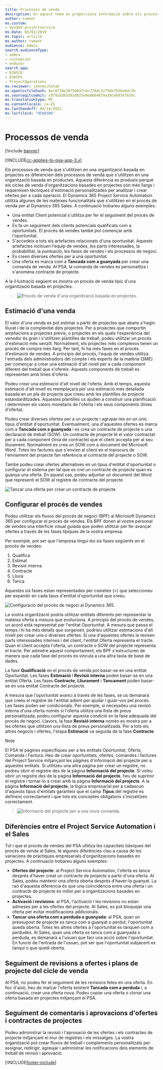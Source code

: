 ```yaml
---
title: Processos de venda
description: En aquest tema es proporciona informació sobre els processos de venda bàsics.
author: rumant
ms.custom:
- dyn365-projectservice
ms.date: 03/01/2019
ms.topic: article
ms.author: rumant
audience: Admin
search.audienceType:
- admin
- customizer
- enduser
search.app:
- D365CE
- D365PS
- ProjectOperations
ms.reviewer: johnmichalak
ms.openlocfilehash: bec8718e287500a7cbc778dc32758e793be8dc3b
ms.sourcegitcommit: c0792bd65d92db25e0e8864879a19c4b93efb10c
ms.translationtype: MT
ms.contentlocale: ca-ES
ms.lasthandoff: 04/14/2022
ms.locfileid: "8580306"
---
```

# <a name="sales-processes"></a>Processos de venda

[!include [banner](../includes/psa-now-project-operations.md)]

[!INCLUDE[cc-applies-to-psa-app-3.x](../includes/cc-applies-to-psa-app-3x.md)]

Els processos de venda que s'utilitzen en una organització basada en projectes es diferencien dels processos de venda que s'utilitzen en una organització basada en productes. Aquesta diferència es produeix perquè els cicles de venda d'organitzacions basades en projectes són més llargs i requereixen tècniques d'estimació personalitzades per analitzar i crear ofertes per a cada operació. El Dynamics 365 Project Service Automation utilitza algunes de les mateixes funcionalitats que s'utilitzen en el procés de venda per al Dynamics 365 Sales. A continuació trobareu alguns exemples:

- Una entitat Client potencial s'utilitza per fer el seguiment del procés de vendes.
- Es fa un seguiment dels clients potencials qualificats com a oportunitats. El procés de vendes també pot començar amb l'oportunitat.
- S'accedeix a tots els artefactes relacionats d'una oportunitat. Aquests artefactes inclouen l'equip de vendes, les parts interessades, la probabilitat, la puntuació, les fases de vendes i els processos de negoci.
- Es creen diverses ofertes per a una oportunitat.
- Una oferta es marca com a **Tancada com a guanyada** per crear una comanda de venda. Al PSA, la comanda de vendes es personalitza i s'anomena contracte de projecte.

A la il·lustració següent es mostra un procés de venda típic d'una organització basada en projectes.

> ![Procés de venda d'una organització basada en projectes.](media/basic-guide-1.png)

## <a name="estimating-a-sale"></a>Estimació d'una venda
El valor d'una venda es pot estimar a partir de projectes que abans s'hagin lliurat i de la complexitat dels projectes. Per a projectes que comportin ampliacions a projectes previs, o projectes en els quals l'experiència del venedor és gran i s'utilitzen plantilles de treball, podeu utilitzar un procés d'estimació més senzill. Normalment, els projectes més complexos tenen un procés de compra més llarg. Per tant, hi ha més fases en el procés d'estimació de vendes. A principis del procés, l'equip de vendes utilitza l'entrada dels administradors del compte i els experts de la matèria (SME) per començar a crear una estimació d'alt nivell per a cada component diferent del treball que s'ofereix. Aquests components de treball es representen amb línies d'oferta. 

Podeu crear una estimació d'alt nivell de l'oferta. Amb el temps, aquesta estimació d'alt nivell es reemplaçarà per una estimació més detallada basada en un pla de projecte que creeu amb les plantilles de projecte estandarditzades. Aquestes plantilles us ajuden a construir una planificació i determinen els valors monetaris de l'oferta i els seus components (línies d'oferta). 

Podeu crear diverses ofertes per a un projecte i agrupar-les en un únic tipus d'entitat d'oportunitat. Eventualment, una d'aquestes ofertes es marca com a **Tancada com a guanyada** i es crea un contracte de projecte o una declaració de treball (SOW). Un contracte de projecte té el valor contractat per a cada component (línia de contracte) que el client accepta per al seu lliurament. Normalment es crea un SOW com a document del Microsoft Word. Totes les factures que s'envien al client en el transcurs de l'enviament del projecte fan referència al contracte del projecte o SOW.

També podeu crear ofertes alternatives en un tipus d'entitat d'oportunitat o configurar el sistema per tal que es creï un contracte de projecte quan es guanya una oferta. En aquest cas, podeu adjuntar un document del Word que representi el SOW al registre de contracte del projecte.

![Tancar una oferta per crear un contracte de projecte.](media/basic-guide-2.png)

## <a name="configuring-the-sales-process"></a>Configurar el procés de vendes
Podeu utilitzar els fluxos del procés de negoci (BPF) al Microsoft Dynamics 365 per configurar el procés de vendes. Els BPF donen al vostre personal de vendes una interfície visual guiada que poden utilitzar per fer avançar ofertes a través de les fases típiques de la vostra empresa.

Per exemple, pot ser que l'empresa tingui les sis fases següents en el procés de vendes:

1. Qualifica
2. Estimat
3. Revisió interna
4. Contracte
5. Lliura
6. Tanca

Aquestes sis fases estan representades per cometes (\>) que seleccioneu per expandir en cada tipus d'entitat d'oportunitat que creeu.

![Configuració del procés de negoci al Dynamics 365.](media/basic-guide-3.png)
 
La vostra organització podria utilitzar entitats diferents per representar la mateixa oferta a mesura que evoluciona. A principis del procés de vendes, un acord està representat per l'entitat Oportunitat. A mesura que passa el temps i hi ha més detalls que sorgeixen, podríeu utilitzar estimacions d'alt nivell per crear una o diverses ofertes. Si una d'aquestes ofertes la revisen parts interessades internes i del client, l'entitat Oferta representa el tracte. Quan el client accepta l'oferta, un contracte o SOW del projecte representa el tracte. Per admetre aquest comportament, els BPF s'estructuren de manera que cada fase del procés es vincula a una altra taula de base de dades.

La fase **Qualificació** en el procés de venda pot basar-se en una entitat Oportunitat. Les fases **Estimació** i **Revisió interna** poden basar-se en una entitat Oferta. Les fases **Contracte**, **Lliurament** i **Tancament** poden basar-se en una entitat Contracte del projecte.

A mesura que l'oportunitat avanci a través de les fases, se us demanarà que creeu el registre de l'entitat adient per ajudar i guiar-vos pel procés. Les fases poden ser condicionals. Per exemple, si necessiteu una revisió interna d'una oferta només si l'oferta utilitza una llista de preus personalitzada, podeu configurar aquesta condició en la fase adequada del procés de negoci. Llavors, la fase **Revisió interna** només es mostra per a les ofertes que utilitzen una llista de preus personalitzada. Per a tots els altres negocis i ofertes, l'etapa **Estimació** va seguida de la fase **Contracte**.

> [!NOTE]
> El PSA té pàgines específiques per a les entitats Oportunitat, Oferta, Comanda i Factura. Heu de crear oportunitats, ofertes, comandes i factures del Project Service mitjançant les pàgines d'informació del projecte per a aquestes entitats. Si utilitzeu una altra pàgina per crear un registre, no podreu obrir el registre des de la pàgina **Informació del projecte**. Si voleu obrir un registre des de la pàgina **Informació del projecte**, heu de suprimir el registre i tornar-lo a crear amb la pàgina **Informació del projecte**. A la pàgina **Informació del projecte**, la lògica empresarial per a cadascun d'aquests tipus d'entitats garanteix que el camp **Tipus** del registre es defineixi correctament i que tots els conceptes obligatoris s'inicialitzen correctament.

> ![Informació del projecte per a una nova comanda.](media/basic-guide-4.png)
 
## <a name="differences-between-project-service-automation-and-sales"></a>Diferències entre el Project Service Automation i el Sales
Tot i que el procés de vendes del PSA utilitza les capacitats bàsiques del procés de venda al Sales, té algunes diferències clau a causa de les variacions de pràctiques empresarials d'organitzacions basades en projectes. A continuació trobareu alguns exemples:

- **Ofertes del projecte**: al Project Service Automation, l'oferta es tanca després d'haver creat un contracte de projecte a partir d'una oferta. Al Sales, podeu mantenir una oferta oberta després d'haver-la guanyat. La raó d'aquesta diferència és que una coincidència entre una oferta i un contracte de projecte és millor per a organitzacions basades en projectes. 
- **Activació i revisions**: al PSA, l'activació i les revisions no estan admeses per a les ofertes del projecte. Al Sales, es pot bloquejar una oferta per evitar modificacions addicionals.
- **Tancar una oferta com a perduda o guanyada**: al PSA, quan un pressupost de projecte es tanca com a guanyat o perdut, l'oportunitat queda oberta. Totes les altres ofertes a l'oportunitat es tanquen com a perdudes. Al Sales, quan una oferta es tanca com a guanyada o perduda, es demanarà a l'usuari que faci una acció sobre l'oportunitat. En funció de l'entrada de l'usuari, pot ser que l'oportunitat subjacent es tanqui o que quedi oberta.

## <a name="tracking-revisions-to-quotes-and-project-plans-in-the-sales-cycle"></a>Seguiment de revisions a ofertes i plans de projecte del cicle de venda
Al PSA, no podeu fer el seguiment de les revisions fetes en una oferta. En lloc d'això, heu de marcar l'oferta existent **Tancada com a perduda** i, a continuació, crear una oferta nova. Podeu copiar una oferta o clonar una oferta basada en projectes mitjançant el PSA.

## <a name="tracking-comments-and-approvals-of-quotes-and-project-contracts"></a>Seguiment de comentaris i aprovacions d'ofertes i contractes de projectes
Podeu administrar la revisió i l'aprovació de les ofertes i els contractes de projecte mitjançant el mur de registres i els missatges. La vostra organització pot crear fluxos de treball i complements personalitzats per assignar, redirigir, agreujar i administrar les notificacions dels elements de treball de revisió i aprovació.


[!INCLUDE[footer-include](../includes/footer-banner.md)]
